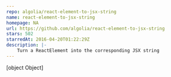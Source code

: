 ```yaml
---
repo: algolia/react-element-to-jsx-string
name: react-element-to-jsx-string
homepage: NA
url: https://github.com/algolia/react-element-to-jsx-string
stars: 502
starredAt: 2016-04-20T01:22:29Z
description: |-
    Turn a ReactElement into the corresponding JSX string
---
```


[object Object]
